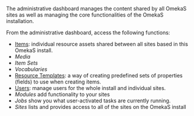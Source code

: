 The administrative dashboard manages the content shared by all OmekaS sites as well as managing the core functionalities of the OmekaS installation. 

From the administrative dashboard, access the following functions:

- [Items](/content/items): individual resource assets shared between all sites based in this OmekaS install.
- *Media*
- *Item Sets*
- *Vocabularies*
- [Resource Templates](/content/ResourceTemplate): a way of creating predefined sets of properties (fields) to use when creating items.
- [Users](/Users.md): manage users for the whole install and individual sites.
- *Modules* add functionality to your sites
- *Jobs* show you what user-activated tasks are currently running.
- *Sites* lists and provides access to all of the sites on the OmekaS install